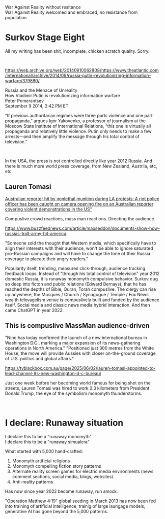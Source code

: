War Against Reality without resitance   
War Against Reality welcomed and embraced, no resistance from population   

# Surkov Stage Eight 

All my writing has been shit, incomplete, chicken scratch quality. Sorry.

&nbsp;

https://web.archive.org/web/20140910062808/https://www.theatlantic.com/international/archive/2014/09/russia-putin-revolutionizing-information-warfare/379880/


Russia and the Menace of Unreality   
How Vladimir Putin is revolutionizing information warfare   
Peter Pomerantsev   
September 9 2014, 3:42 PM ET   

“If previous authoritarian regimes were three parts violence and one part propaganda,” argues Igor Yakovenko, a professor of journalism at the Moscow State Institute of International Relations, “this one is virtually all propaganda and relatively little violence. Putin only needs to make a few arrests—and then amplify the message through his total control of television.”


&nbsp;

In the USA, the press is not controlled directly like year 2012 Russia. And there is much more world press coverage, from New Zealand, Austrlia, etc, etc.

## Lauren Tomasi

[Australian reporter hit by nonlethal munition during LA protests: A riot police officer has been caught on camera opening fire on an Australian reporter covering violent demonstrations in the US"](https://www.news.com.au/world/north-america/australian-reporter-hit-by-nonlethal-munition-during-la-protests/news-story/50e3c0be6661e7bb0c935bf055d22441)

Compuslive crowd reactions, mass man reactions. Directing the audience.

https://www.buzzfeednews.com/article/maxseddon/documents-show-how-russias-troll-army-hit-america

"Someone sold the thought that Western media, which specifically have to align their interests with their audience, won't be able to ignore saturated pro-Russian campaigns and will have to change the tone of their Russia coverage to placate their angry readers."

Popularity itself, trending, measured click-through, audience tracking feedback loops. Instead of "through his total control of television" year 2012 domestic Russia, it is runaway monomyth compulsive behavior. Surkov dug so deep into ficton and public relations (Edward Bernays), that he has reached the depths of Bible, Quran, Torah compuslive. The clergy can rise up anywhere, the Mosques / Church / Synagogue / Temple / Fox News wealth televagelism venue is compuslively built and funded by the audience itself. Social media and classic news media hybrid interaction. And then came ChatGPT in year 2022.

## This is compuslive MassMan audience-driven

"Nine has today confirmed the launch of a new international bureau in Washington D.C., marking a major expansion of its news-gathering operations in North America." "Positioned just 300 metres from the White House, the move will provide Aussies with closer on-the-ground coverage of U.S. politics and global affairs."

https://tvblackbox.com.au/page/2025/06/02/lauren-tomasi-appointed-to-lead-channel-9s-new-washington-d-c-bureau/

Just one week before her becoming world famous for being shot on the streets, Lauren Tomasi was hired to work 0.3 kilometers from President Donald Trump, the eye of the symbolism monomyth thunderstorms.

&nbsp;

# I declare: Runaway situation

I declare this to be a "runaway monomyth"   
I declare this to be a "runaway simualcra"

What started with 5,000 hand-crafted:

1. Monomyth artificial religions
2. Monomyth compelling fiction story patterns
3. Alternate reality screen games for electric media environments (news comment sections, social media, blogs, websites)
4. Anti-reality patterns

Has now since year 2022 become runaway, run amock. 

"Operation Matthew 4:19" global seeding in March 2013 has now been fed into training of artificial intelligence, trainig of large laungage models, generative AI has gone beyond the 5,000 patterns.

